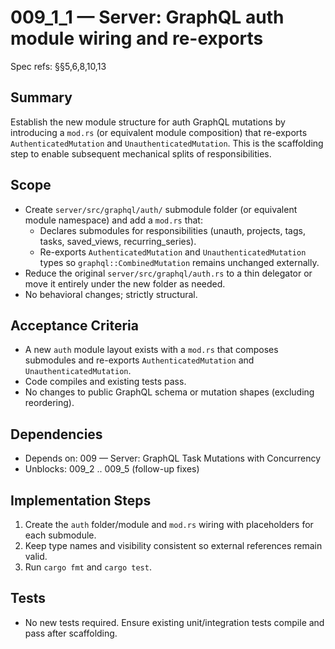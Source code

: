 # 009_1_1 — Server: GraphQL auth module wiring and re-exports

Spec refs: §§5,6,8,10,13

## Summary
Establish the new module structure for auth GraphQL mutations by introducing a `mod.rs` (or equivalent module composition) that re-exports `AuthenticatedMutation` and `UnauthenticatedMutation`. This is the scaffolding step to enable subsequent mechanical splits of responsibilities.

## Scope
- Create `server/src/graphql/auth/` submodule folder (or equivalent module namespace) and add a `mod.rs` that:
  - Declares submodules for responsibilities (unauth, projects, tags, tasks, saved_views, recurring_series).
  - Re-exports `AuthenticatedMutation` and `UnauthenticatedMutation` types so `graphql::CombinedMutation` remains unchanged externally.
- Reduce the original `server/src/graphql/auth.rs` to a thin delegator or move it entirely under the new folder as needed.
- No behavioral changes; strictly structural.

## Acceptance Criteria
- A new `auth` module layout exists with a `mod.rs` that composes submodules and re-exports `AuthenticatedMutation` and `UnauthenticatedMutation`.
- Code compiles and existing tests pass.
- No changes to public GraphQL schema or mutation shapes (excluding reordering).

## Dependencies
- Depends on: 009 — Server: GraphQL Task Mutations with Concurrency
- Unblocks: 009_2 .. 009_5 (follow-up fixes)

## Implementation Steps
1) Create the `auth` folder/module and `mod.rs` wiring with placeholders for each submodule.
2) Keep type names and visibility consistent so external references remain valid.
3) Run `cargo fmt` and `cargo test`.

## Tests
- No new tests required. Ensure existing unit/integration tests compile and pass after scaffolding.
